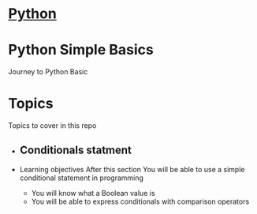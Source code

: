 # [Python](https://banner2.cleanpng.com/20190623/yp/kisspng-python-computer-icons-programming-language-executa-1713885634631.webp)

# Python Simple Basics

Journey to Python Basic

# Topics

Topics to cover in this repo

* ## Conditionals statment

* Learning objectives
  After this section
    You will be able to use a simple conditional statement in programming
  * You will know what a Boolean value is
  * You will be able to express conditionals with comparison operators
